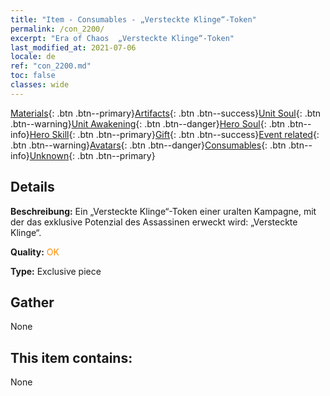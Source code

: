 ```yaml
---
title: "Item - Consumables - „Versteckte Klinge“-Token"
permalink: /con_2200/
excerpt: "Era of Chaos  „Versteckte Klinge“-Token"
last_modified_at: 2021-07-06
locale: de
ref: "con_2200.md"
toc: false
classes: wide
---
```

 [Materials](/ItemsDE/){: .btn .btn--primary}[Artifacts](/ItemsDE/Artifacts/){: .btn .btn--success}[Unit Soul](/ItemsDE/UnitSoul/){: .btn .btn--warning}[Unit Awakening](/ItemsDE/UnitAwakening/){: .btn .btn--danger}[Hero Soul](/ItemsDE/HeroSoul/){: .btn .btn--info}[Hero Skill](/ItemsDE/HeroSkill/){: .btn .btn--primary}[Gift](/ItemsDE/Gift/){: .btn .btn--success}[Event related](/ItemsDE/Events/){: .btn .btn--warning}[Avatars](/ItemsDE/Avatars/){: .btn .btn--danger}[Consumables](/ItemsDE/Consumables/){: .btn .btn--info}[Unknown](/ItemsDE/Unknown/){: .btn .btn--primary}

## Details
 **Beschreibung:** Ein „Versteckte Klinge“-Token einer uralten Kampagne, mit der das exklusive Potenzial des Assassinen erweckt wird: „Versteckte Klinge“.

 **Quality:** <span style="color: #FF8C00">OK</span>

 **Type:** Exclusive piece

## Gather

  None

## This item contains:

  None

